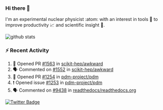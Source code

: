 ### Hi there 👋 

I'm an experimental nuclear physicist :atom: with an interest in tools :wrench: to improve productivity :chart_with_upwards_trend: and scientific insight :telescope:.

![github stats](https://github-readme-stats.vercel.app/api?username=agoose77&show_icons=true&hide_rank=true&hide_title=true&bg_color=30,e76445,904e95&text_color=efe3ec&icon_color=efe3ec)
<!--
**agoose77/agoose77** is a ✨ _special_ ✨ repository because its `README.md` (this file) appears on your GitHub profile.

Here are some ideas to get you started:

- 🔭 I’m currently working on ...
- 🌱 I’m currently learning ...
- 👯 I’m looking to collaborate on ...
- 🤔 I’m looking for help with ...
- 💬 Ask me about ...
- 📫 How to reach me: ...
- 😄 Pronouns: ...
- ⚡ Fun fact: ...
-->

### :zap: Recent Activity
<!--START_SECTION:activity-->
1. 💪 Opened PR [#1563](https://github.com/scikit-hep/awkward/pull/1563) in [scikit-hep/awkward](https://github.com/scikit-hep/awkward)
2. 🗣 Commented on [#1552](https://github.com/scikit-hep/awkward/issues/1552) in [scikit-hep/awkward](https://github.com/scikit-hep/awkward)
3. 💪 Opened PR [#1254](https://github.com/pdm-project/pdm/pull/1254) in [pdm-project/pdm](https://github.com/pdm-project/pdm)
4. ❗️ Opened issue [#1253](https://github.com/pdm-project/pdm/issues/1253) in [pdm-project/pdm](https://github.com/pdm-project/pdm)
5. 🗣 Commented on [#9438](https://github.com/readthedocs/readthedocs.org/issues/9438) in [readthedocs/readthedocs.org](https://github.com/readthedocs/readthedocs.org)
<!--END_SECTION:activity-->


[![Twitter Badge](https://img.shields.io/twitter/follow/agoose77?style=flat-square&logo=Twitter&logoColor=white&color=cornflowerblue)](https://twitter.com/agoose77)
